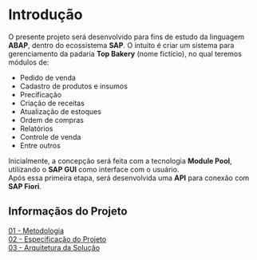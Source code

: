# Introdução

O presente projeto será desenvolvido para fins de estudo da linguagem **ABAP**, dentro do ecossistema **SAP**.
O intuito é criar um sistema para gerenciamento da padaria **Top Bakery** (nome fictício), no qual teremos módulos de:

- Pedido de venda
- Cadastro de produtos e insumos
- Precificação  
- Criação de receitas  
- Atualização de estoques  
- Ordem de compras
- Relatórios
- Controle de venda
- Entre outros  

Inicialmente, a concepção será feita com a tecnologia **Module Pool**, utilizando o **SAP GUI** como interface com o usuário.  
Após essa primeira etapa, será desenvolvida uma **API** para conexão com **SAP Fiori**.

## Informaçãos do Projeto
[01 - Metodologia](https://github.com/CarlosCamuzzi/abap-top-bakery/blob/main/docs/01_metodologia.md)<br>
[02 - Especificação do Projeto](https://github.com/CarlosCamuzzi/abap-top-bakery/blob/main/docs/02_especificacao_do_projeto.md)<br>
[03 - Arquitetura da Solução](https://github.com/CarlosCamuzzi/abap-top-bakery/blob/main/docs/03_arquitetura_da_solucao.md)<br>
